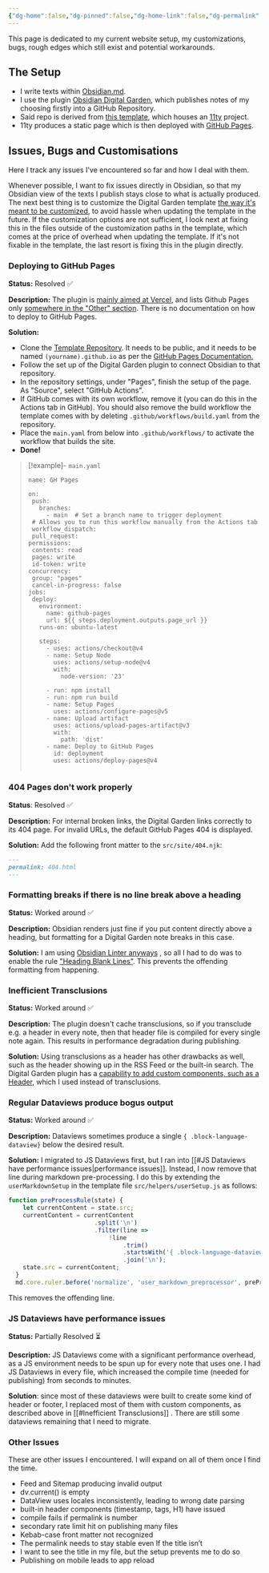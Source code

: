 ```yaml
---
{"dg-home":false,"dg-pinned":false,"dg-home-link":false,"dg-permalink":"note-20250605122815","disabled rules":null,"dg-publish":true,"created-date":"2025-05-06T12:28:30","updated-date":"2025-05-06T18:55:53","type":"other","title":"My Digital Garden Setup","aliases":["My Digital Garden Setup"],"linter-yaml-title-alias":"My Digital Garden Setup","dg-path":"20250605122815.md","permalink":"/note-20250605122815/","dgPassFrontmatter":true,"created":"2025-05-06T12:28:30","updated":"2025-05-06T18:55:53"}
---
```




This page is dedicated to my current website setup, my customizations, bugs, rough edges which still exist and potential workarounds.

## The Setup
- I write texts within [Obsidian.md](https://obsidian.md).
- I use the plugin [Obsidian Digital Garden](https://dg-docs.ole.dev), which publishes notes of my choosing firstly into a GitHub Repository.
- Said repo is derived from [this template](https://github.com/oleeskild/digitalgarden), which houses an [11ty](https://www.11ty.dev) project.
- 11ty produces a static page which is then deployed with [GitHub Pages](https://www.11ty.dev).

## Issues, Bugs and Customisations
Here I track any issues I've encountered so far and how I deal with them.

Whenever possible, I want to fix issues directly in Obsidian, so that my Obsidian view of the texts I publish stays close to what is actually produced.
The next best thing is to customize the Digital Garden template [the way it's meant to be customized](https://dg-docs.ole.dev/advanced/adding-custom-components/), to avoid hassle when updating the template in the future. If the customization options are not sufficient, I look next at fixing this in the files outside of the customization paths in the template, which comes at the price of overhead when updating the template.
If it's not fixable in the template, the last resort is fixing this in the plugin directly.

### Deploying to GitHub Pages
**Status:** Resolved ✅

**Description:** The plugin is [mainly aimed at Vercel](https://dg-docs.ole.dev/getting-started/01-getting-started/), and lists Github Pages only [somewhere in the "Other" section](https://dg-docs.ole.dev/advanced/hosting-alternatives/). There is no documentation on how to deploy to GitHub Pages.

**Solution:**
- Clone the [Template Repository](https://github.com/oleeskild/digitalgarden). It needs to be public, and it needs to be named `(yourname).github.io` as per the [GitHub Pages Documentation.](https://docs.github.com/en/pages/getting-started-with-github-pages/creating-a-github-pages-site)
- Follow the set up of the Digital Garden plugin to connect Obsidian to that repository.
- In the repository settings, under "Pages", finish the setup of the page. As "Source", select "GitHub Actions".
- If GitHub comes with its own workflow, remove it (you can do this in the Actions tab in GitHub). You should also remove the build workflow the template comes with by deleting `.github/workflows/build.yaml` from the repository.
- Place the `main.yaml` from below into `.github/workflows/` to activate the workflow that builds the site.
- **Done!**

> [!example]- `main.yaml`
>  ```
> name: GH Pages
> 
> on:
>   push:
>     branches:
>       - main  # Set a branch name to trigger deployment
>   # Allows you to run this workflow manually from the Actions tab
>   workflow_dispatch:      
>   pull_request:
> permissions:
>   contents: read
>   pages: write
>   id-token: write    
> concurrency:
>   group: "pages"
>   cancel-in-progress: false  
> jobs:
>   deploy:
>     environment:
>       name: github-pages
>       url: ${{ steps.deployment.outputs.page_url }}
>     runs-on: ubuntu-latest
> 
>     steps:
>       - uses: actions/checkout@v4
>       - name: Setup Node
>         uses: actions/setup-node@v4
>         with:
>           node-version: '23'
>         
>       - run: npm install
>       - run: npm run build 
>       - name: Setup Pages
>         uses: actions/configure-pages@v5
>       - name: Upload artifact
>         uses: actions/upload-pages-artifact@v3
>         with:
>           path: 'dist'
>       - name: Deploy to GitHub Pages
>         id: deployment
>         uses: actions/deploy-pages@v4
>           
>  ```
>  

### 404 Pages don't work properly
**Status**: Resolved ✅

**Description:** For internal broken links, the Digital Garden links correctly to its 404 page. For invalid URLs, the default GitHub Pages 404 is displayed.

**Solution:** Add the following front matter to the `src/site/404.njk`:

```markdown
---
permalink: 404.html 
---
```

### Formatting breaks if there is no line break above a heading
**Status:** Worked around ✅

**Description:** Obsidian renders just fine if you put content directly above a heading, but formatting for a Digital Garden note breaks in this case.

**Solution:** I am using [Obsidian Linter anyways](https://github.com/platers/obsidian-linter) , so all I had to do was to enable the rule ["Heading Blank Lines"](https://platers.github.io/obsidian-linter/settings/spacing-rules/#heading-blank-lines). This prevents the offending formatting from happening.

### Inefficient Transclusions
**Status:** Worked around ✅

**Description:** The plugin doesn't cache transclusions, so if you transclude e.g. a header in every note, then that header file is compiled for every single note again. This results in performance degradation during publishing.

**Solution:** Using transclusions as a header has other drawbacks as well, such as the header showing up in the RSS Feed or the built-in search. The Digital Garden plugin has a [capability to add custom components, such as a Header](https://dg-docs.ole.dev/advanced/adding-custom-components/), which I used instead of transclusions.

### Regular Dataviews produce bogus output
**Status:** Worked around ✅

**Description:** Dataviews sometimes produce a single `{ .block-language-dataview}`  below the desired result.

**Solution:** I migrated to JS Dataviews first, but I ran into [[#JS Dataviews have performance issues|performance issues]]. Instead, I now remove that line during markdown pre-processing. I do this by extending the `userMarkdownSetup` in the template file `src/helpers/userSetup.js`  as follows:

```JavaScript
function preProcessRule(state) {
    let currentContent = state.src;
    currentContent = currentContent
                        .split('\n')
	                    .filter(line => 
	                        !line
	                            .trim()
	                            .startsWith('{ .block-language-dataview}'))
                                .join('\n');
    state.src = currentContent;
  }
  md.core.ruler.before('normalize', 'user_markdown_preprocessor', preProcessRule);
```

This removes the offending line.

### JS Dataviews have performance issues
**Status:** Partially Resolved ⏳

**Description:** JS Dataviews come with a significant performance overhead, as a JS environment needs to be spun up for every note that uses one. I had JS Dataviews in every file, which increased the compile time (needed for publishing) from seconds to minutes.

**Solution**: since most of these dataviews were built to create some kind of header or footer, I replaced most of them with custom components, as described above in [[#Inefficient Transclusions]] . There are still some dataviews remaining that I need to migrate.

### Other Issues
These are other issues I encountered. I will expand on all of them once I find the time.

- Feed and Sitemap producing invalid output
- dv.current() is empty
- DataView uses locales inconsistently, leading to wrong date parsing
- built-in header components (timestamp, tags, H1) have issued
- compile fails if permalink is number
- secondary rate limit hit on publishing many files
- Kebab-case front matter not recognized
- The permalink needs to stay stable even If the title isn’t 
- I want to see the title in my file, but the setup prevents me to do so 
- Publishing on mobile leads to app reload 
